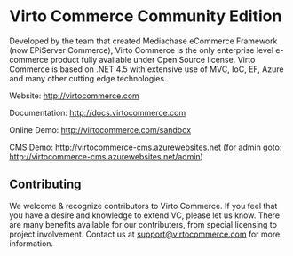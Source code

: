 Virto Commerce Community Edition
============

Developed by the team that created Mediachase eCommerce Framework (now EPiServer Commerce), Virto Commerce is the 
only enterprise level e-commerce product fully available under Open Source license. Virto Commerce is based on .NET 4.5 
with extensive use of MVC, IoC, EF, Azure and many other cutting edge technologies.

Website: http://virtocommerce.com

Documentation: http://docs.virtocommerce.com

Online Demo: http://virtocommerce.com/sandbox

CMS Demo: http://virtocommerce-cms.azurewebsites.net (for admin goto: http://virtocommerce-cms.azurewebsites.net/admin)


Contributing
----------
We welcome & recognize contributors to Virto Commerce. If you feel that you have a desire and knowledge to extend VC, 
please let us know. There are many benefits available for our contributers, from special licensing to project
involvement. Contact us at support@virtocommerce.com for more information.
